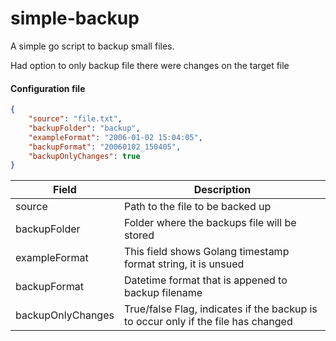 # simple-backup

A simple go script to backup small files. 

Had option to only backup file there were changes on the target file

#### Configuration file

```json
{
    "source": "file.txt",
    "backupFolder": "backup",
    "exampleFormat": "2006-01-02 15:04:05",
    "backupFormat": "20060102_150405",
    "backupOnlyChanges": true
}
```
| Field | Description |
|---|---|
| source | Path to the file to be backed up |
| backupFolder | Folder where the backups file will be stored |
| exampleFormat | This field shows Golang timestamp format string, it is unsued |
| backupFormat | Datetime format that is appened to backup filename |
| backupOnlyChanges | True/false Flag, indicates if the backup is to occur only if the file has changed |